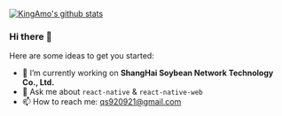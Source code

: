 
[![KingAmo's github stats](https://github-readme-stats.vercel.app/api?username=KingAmo&count_private=true&show_icons=true)](https://github.com/anuraghazra/github-readme-stats)

### Hi there 👋

Here are some ideas to get you started:

- 🔭 I’m currently working on **ShangHai Soybean Network Technology Co., Ltd.** 
- 💬 Ask me about  `react-native` & `react-native-web`
- 📫 How to reach me: qs920921@gmail.com

